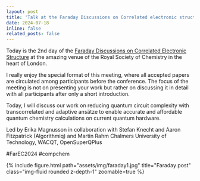 ```yaml
---
layout: post
title: 'Talk at the Faraday Discussions on Correlated electronic structure'
date: 2024-07-18
inline: false
related_posts: false
---
```


Today is the 2nd day of the <a href='https://www.rsc.org/events/detail/75251/correlated-electronic-structure-faraday-discussion'>Faraday Discussions on Correlated Electronic Structure</a> at the amazing venue of the Royal Society of Chemistry in the heart of London. 

I really enjoy the special format of this meeting, where all accepted papers are circulated among participants before the conference. The focus of the meeting is not on presenting your work but rather on discussing it in detail with all participants after only a short introduction. 

Today, I will discuss our work on reducing quantum circuit complexity with transcorrelated and adaptive ansätze to enable accurate and affordable quantum chemistry calculations on current quantum hardware. 

Led by Erika Magnusson in collaboration with Stefan Knecht and Aaron Fitzpatrick (Algorithmiq) and Martin Rahm 
Chalmers University of Technology, WACQT, OpenSuperQPlus

#FarEC2024 #compchem


{% include figure.html path="assets/img/faraday1.jpg" title="Faraday post" class="img-fluid rounded z-depth-1" zoomable=true %} 

